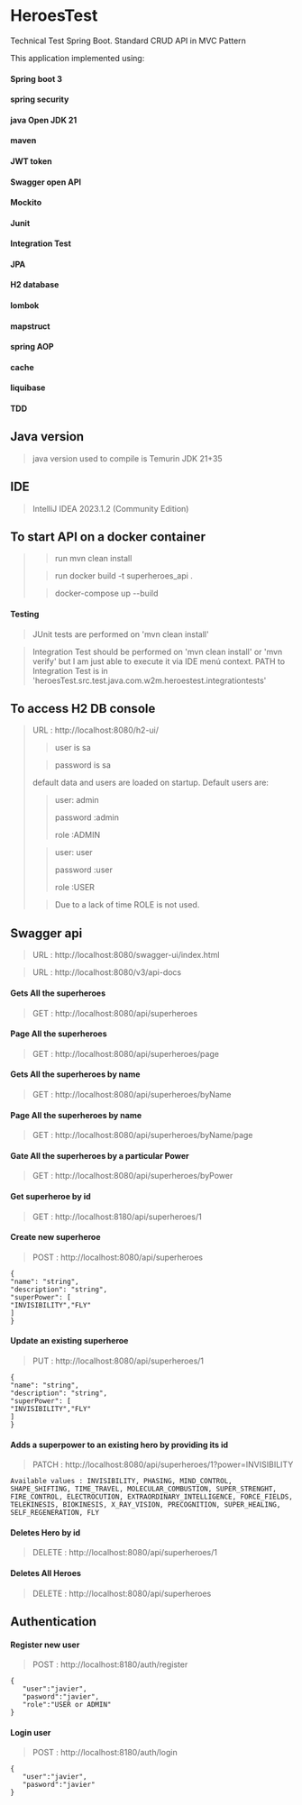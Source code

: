 # HeroesTest

Technical Test Spring Boot. 
Standard CRUD API in MVC Pattern 

This application implemented using: 
#### Spring boot 3 
#### spring security
#### java Open JDK 21
#### maven
#### JWT token
#### Swagger open API
#### Mockito
#### Junit
#### Integration Test
#### JPA
#### H2 database
#### lombok
#### mapstruct
#### spring AOP
#### cache
#### liquibase
#### TDD

## Java version
> java version used to compile is Temurin JDK 21+35

## IDE
> IntelliJ IDEA 2023.1.2 (Community Edition)

## To start API on a docker container
> >run mvn clean install
> 
> >run docker build -t superheroes_api .        
> 
> >docker-compose up --build 

#### Testing
> JUnit tests are performed on 'mvn clean install'

> Integration Test should be performed on 'mvn clean install' or 'mvn verify' but I am just able to execute it via IDE menú context. PATH to Integration Test is in 'heroesTest.src.test.java.com.w2m.heroestest.integrationtests'

 

## To access H2 DB console
>  URL : http://localhost:8080/h2-ui/
> >user is sa
> 
> >password is sa
> 
> 
> default data and users are loaded on startup. Default users are:
> > user: admin
>>
> > password :admin
>>
> > role :ADMIN
>
> > user: user
>>
> > password :user
>>
> > role :USER
> 
>> Due to a lack of time ROLE is not used.  

## Swagger api
> URL : http://localhost:8080/swagger-ui/index.html

> URL : http://localhost:8080/v3/api-docs

#### Gets All the superheroes
> GET : http://localhost:8080/api/superheroes

#### Page All the superheroes
> GET : http://localhost:8080/api/superheroes/page

#### Gets All the superheroes by name
> GET : http://localhost:8080/api/superheroes/byName

#### Page All the superheroes by name
> GET : http://localhost:8080/api/superheroes/byName/page

#### Gate All the superheroes by a particular Power
> GET : http://localhost:8080/api/superheroes/byPower

#### Get superheroe by id
> GET : http://localhost:8180/api/superheroes/1

#### Create new superheroe
> POST : http://localhost:8080/api/superheroes
```
{
"name": "string",
"description": "string",
"superPower": [
"INVISIBILITY","FLY"
]
}
```
#### Update an existing superheroe
> PUT : http://localhost:8080/api/superheroes/1
```
{
"name": "string",
"description": "string",
"superPower": [
"INVISIBILITY","FLY"
]
}
```
#### Adds a superpower to an existing hero by providing its id
> PATCH : http://localhost:8080/api/superheroes/1?power=INVISIBILITY
```
Available values : INVISIBILITY, PHASING, MIND_CONTROL, SHAPE_SHIFTING, TIME_TRAVEL, MOLECULAR_COMBUSTION, SUPER_STRENGHT, FIRE_CONTROL, ELECTROCUTION, EXTRAORDINARY_INTELLIGENCE, FORCE_FIELDS, TELEKINESIS, BIOKINESIS, X_RAY_VISION, PRECOGNITION, SUPER_HEALING, SELF_REGENERATION, FLY
```

#### Deletes Hero by id
> DELETE : http://localhost:8080/api/superheroes/1

#### Deletes All Heroes
> DELETE : http://localhost:8080/api/superheroes



## Authentication

#### Register new user
> POST : http://localhost:8180/auth/register

```
{
   "user":"javier",
   "pasword":"javier",
   "role":"USER or ADMIN"
}
```

#### Login user
> POST : http://localhost:8180/auth/login

```
{
   "user":"javier",
   "pasword":"javier"
}
```


